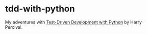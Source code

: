 # tdd-with-python
My adventures with <a href="http://chimera.labs.oreilly.com/books/1234000000754/index.html">Test-Driven Development with Python</a> by Harry Percival.
